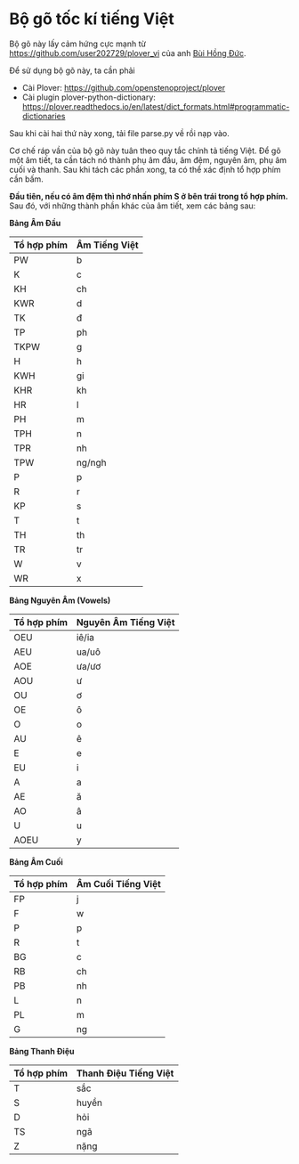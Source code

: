 # Bộ gõ tốc kí tiếng Việt
Bộ gõ này lấy cảm hứng cực mạnh từ https://github.com/user202729/plover_vi của anh [Bùi Hồng Đức](https://vietnam.vnanet.vn/vietnamese/tin-tuc/bui-hong-duc-chang-trai-vang-voi-diem-so-tuyet-doi-tai-olympic-tin-hoc-quoc-te-244171.html).

Để sử dụng bộ gõ này, ta cần phải
* Cài Plover: https://github.com/openstenoproject/plover
* Cài plugin plover-python-dictionary: https://plover.readthedocs.io/en/latest/dict_formats.html#programmatic-dictionaries

Sau khi cài hai thứ này xong, tải file parse.py về rồi nạp vào.

Cơ chế ráp vần của bộ gõ này tuân theo quy tắc chính tả tiếng Việt. Để gõ một âm tiết, ta cần tách nó thành phụ âm đầu, âm đệm, nguyên âm, phụ âm cuối và thanh. Sau khi tách các phần xong, ta có thể xác định tổ hợp phím cần bấm.

**Đầu tiên, nếu có âm đệm thì nhớ nhấn phím S ở bên trái trong tổ hợp phím.** Sau đó, với những thành phần khác của âm tiết, xem các bảng sau:

**Bảng Âm Đầu**

| Tổ hợp phím | Âm Tiếng Việt |
| :---------- | :------------ |
| PW          | b             |
| K           | c             |
| KH          | ch            |
| KWR         | d             |
| TK          | đ             |
| TP          | ph            |
| TKPW        | g             |
| H           | h             |
| KWH         | gi            |
| KHR         | kh            |
| HR          | l             |
| PH          | m             |
| TPH         | n             |
| TPR         | nh            |
| TPW         | ng/ngh        |
| P           | p             |
| R           | r             |
| KP          | s             |
| T           | t             |
| TH          | th            |
| TR          | tr            |
| W           | v             |
| WR          | x             |

**Bảng Nguyên Âm (Vowels)**

| Tổ hợp phím | Nguyên Âm Tiếng Việt |
| :---------- | :------------------ |
| OEU         | iê/ia               |
| AEU         | ua/uô               |
| AOE         | ưa/ươ               |
| AOU         | ư                   |
| OU          | ơ                   |
| OE          | ô                   |
| O           | o                   |
| AU          | ê                   |
| E           | e                   |
| EU          | i                   |
| A           | a                   |
| AE          | ă                   |
| AO          | â                   |
| U           | u                   |
| AOEU        | y                   |

**Bảng Âm Cuối**

| Tổ hợp phím | Âm Cuối Tiếng Việt |
| :---------- | :---------------- |
| FP          | j                 |
| F           | w                 |
| P           | p                 |
| R           | t                 |
| BG          | c                 |
| RB          | ch                |
| PB          | nh                |
| L           | n                 |
| PL          | m                 |
| G           | ng                |

**Bảng Thanh Điệu**

| Tổ hợp phím | Thanh Điệu Tiếng Việt |
| :---------- | :------------------- |
| T           | sắc                  |
| S           | huyền                |
| D           | hỏi                  |
| TS          | ngã                  |
| Z           | nặng                 |
